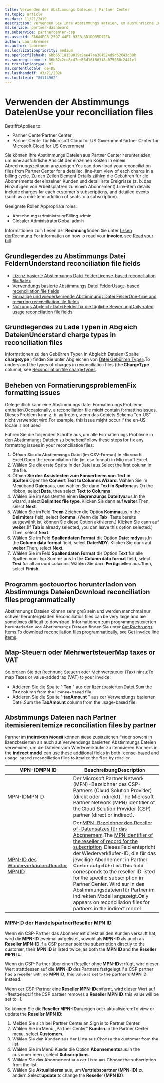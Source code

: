 ```yaml
---
title: Verwenden der Abstimmungs Dateien | Partner Center
ms.topic: article
ms.date: 11/21/2019
description: Verwenden Sie Ihre Abstimmungs Dateien, um ausführliche Informationen zu den einzelnen Aufgaben des Partner Centers zu verstehen.
ms.service: partner-dashboard
ms.subservice: partnercenter-csp
ms.assetid: FA6A6FCB-2597-44E7-93F8-8D1DD35D52EA
author: LauraBrenner
ms.author: labrenne
ms.localizationpriority: medium
ms.openlocfilehash: 6bb65718159019c9ae47aa384524d9d52043d39b
ms.sourcegitcommit: 36b8242cc8c47ed36d16f86338a075080c2441e1
ms.translationtype: MT
ms.contentlocale: de-DE
ms.lasthandoff: 03/21/2020
ms.locfileid: "80114962"
---
```

# <a name="use-your-reconciliation-files"></a><span data-ttu-id="14837-103">Verwenden der Abstimmungs Dateien</span><span class="sxs-lookup"><span data-stu-id="14837-103">Use your reconciliation files</span></span>

<span data-ttu-id="14837-104">Betrifft:</span><span class="sxs-lookup"><span data-stu-id="14837-104">Applies to:</span></span>

- <span data-ttu-id="14837-105">Partner Center</span><span class="sxs-lookup"><span data-stu-id="14837-105">Partner Center</span></span>
- <span data-ttu-id="14837-106">Partner Center für Microsoft Cloud for US Government</span><span class="sxs-lookup"><span data-stu-id="14837-106">Partner Center for Microsoft Cloud for US Government</span></span>

<span data-ttu-id="14837-107">Sie können Ihre Abstimmungs Dateien aus Partner Center herunterladen, um eine ausführliche Ansicht der einzelnen Kosten in einem Abrechnungszeitraum anzuzeigen.</span><span class="sxs-lookup"><span data-stu-id="14837-107">You can download your reconciliation files from Partner Center for a detailed, line-item view of each charge in a billing cycle.</span></span> <span data-ttu-id="14837-108">Zu den Zeilen Element Details zählen die Gebühren für die Abonnements der einzelnen Kunden und detaillierte Ereignisse (z. b. das Hinzufügen von Arbeitsplätzen zu einem Abonnement).</span><span class="sxs-lookup"><span data-stu-id="14837-108">Line-item details include charges for each customer's subscriptions, and detailed events (such as a mid-term addition of seats to a subscription).</span></span>

<span data-ttu-id="14837-109">Geeignete Rollen:</span><span class="sxs-lookup"><span data-stu-id="14837-109">Appropriate roles:</span></span>

- <span data-ttu-id="14837-110">Abrechnungsadministrator</span><span class="sxs-lookup"><span data-stu-id="14837-110">Billing admin</span></span>
- <span data-ttu-id="14837-111">Globaler Administrator</span><span class="sxs-lookup"><span data-stu-id="14837-111">Global admin</span></span>

<span data-ttu-id="14837-112">Informationen zum Lesen der **Rechnung**finden Sie unter [Lesen der](read-your-bill.md)Rechnung.</span><span class="sxs-lookup"><span data-stu-id="14837-112">For information on how to read your **invoice**, see [Read your bill](read-your-bill.md).</span></span>

## <a name="understand-reconciliation-file-fields"></a><span data-ttu-id="14837-113">Grundlegendes zu Abstimmungs Datei Feldern</span><span class="sxs-lookup"><span data-stu-id="14837-113">Understand reconciliation file fields</span></span>

- [<span data-ttu-id="14837-114">Lizenz basierte Abstimmungs Datei Felder</span><span class="sxs-lookup"><span data-stu-id="14837-114">License-based reconciliation file fields</span></span>](license-based-recon-files.md)
- [<span data-ttu-id="14837-115">Verwendungs basierte Abstimmungs Datei Felder</span><span class="sxs-lookup"><span data-stu-id="14837-115">Usage-based reconciliation file fields</span></span>](usage-based-recon-files.md)
- [<span data-ttu-id="14837-116">Einmalige und wiederkehrende Abstimmungs Datei Felder</span><span class="sxs-lookup"><span data-stu-id="14837-116">One-time and recurring reconciliation file fields</span></span>](one-time-recurring-recon-files.md)
- [<span data-ttu-id="14837-117">Nutzungs Abgleich-Datei Felder für die tägliche Bewertung</span><span class="sxs-lookup"><span data-stu-id="14837-117">Daily-rated usage reconciliation file fields</span></span>](daily-rated-usage-recon-files.md)

## <a name="understand-charge-types-in-reconciliation-files"></a><span data-ttu-id="14837-118">Grundlegendes zu Lade Typen in Abgleich Dateien</span><span class="sxs-lookup"><span data-stu-id="14837-118">Understand charge types in reconciliation files</span></span>

<span data-ttu-id="14837-119">Informationen zu den Gebühren Typen in Abgleich Dateien (Spalte **chargetype** ) finden Sie unter Abgleichen von [Datei Gebühren Typen](recon-file-charge-types.md).</span><span class="sxs-lookup"><span data-stu-id="14837-119">To understand the types of charges in reconciliation files (the **ChargeType** column), see [Reconciliation file charge types](recon-file-charge-types.md).</span></span>

## <a name="fix-formatting-issues"></a><span data-ttu-id="14837-120">Beheben von Formatierungsproblemen</span><span class="sxs-lookup"><span data-stu-id="14837-120">Fix formatting issues</span></span>

<span data-ttu-id="14837-121">Gelegentlich kann eine Abstimmungs Datei Formatierungs Probleme enthalten.</span><span class="sxs-lookup"><span data-stu-id="14837-121">Occasionally, a reconciliation file might contain formatting issues.</span></span> <span data-ttu-id="14837-122">Dieses Problem kann z. b. auftreten, wenn das Gebiets Schema "en-US" nicht verwendet wird.</span><span class="sxs-lookup"><span data-stu-id="14837-122">For example, this issue might occur if the en-US locale is not used.</span></span>

<span data-ttu-id="14837-123">Führen Sie die folgenden Schritte aus, um alle Formatierungs Probleme in den Abstimmungs Dateien zu beheben:</span><span class="sxs-lookup"><span data-stu-id="14837-123">Follow these steps for fix any formatting issues in your reconciliation files:</span></span>

1. <span data-ttu-id="14837-124">Öffnen Sie die Abstimmungs Datei (im CSV-Format) in Microsoft Excel.</span><span class="sxs-lookup"><span data-stu-id="14837-124">Open the reconciliation file (in .csv format) in Microsoft Excel.</span></span>
2. <span data-ttu-id="14837-125">Wählen Sie die erste Spalte in der Datei aus.</span><span class="sxs-lookup"><span data-stu-id="14837-125">Select the first column in the file.</span></span>
3. <span data-ttu-id="14837-126">Öffnen **Sie den Assistenten zum Konvertieren von Text in Spalten**.</span><span class="sxs-lookup"><span data-stu-id="14837-126">Open the **Convert Text to Columns Wizard**.</span></span> <span data-ttu-id="14837-127">Wählen Sie im Menüband **Daten**aus, und wählen Sie dann **Text in Spalten**aus.</span><span class="sxs-lookup"><span data-stu-id="14837-127">On the ribbon, select **Data**, then select **Text to Columns**.</span></span>
4. <span data-ttu-id="14837-128">Wählen Sie im Assistenten einen **Begrenzungs Dateityp**aus.</span><span class="sxs-lookup"><span data-stu-id="14837-128">In the wizard, select **Delimited file type**.</span></span> <span data-ttu-id="14837-129">Klicken Sie dann auf **weiter**.</span><span class="sxs-lookup"><span data-stu-id="14837-129">Then, select **Next**.</span></span>
5. <span data-ttu-id="14837-130">Wählen Sie im Feld **Trenn** Zeichen die Option **Komma**aus.</span><span class="sxs-lookup"><span data-stu-id="14837-130">In the **Delimiters** field, select **Comma**.</span></span> <span data-ttu-id="14837-131">(Wenn die **Tab** -Taste bereits ausgewählt ist, können Sie diese Option aktivieren.) Klicken Sie dann auf **weiter**.</span><span class="sxs-lookup"><span data-stu-id="14837-131">(If **Tab** is already selected, you can leave this option selected.) Then, select **Next**.</span></span>
6. <span data-ttu-id="14837-132">Wählen Sie im Feld **Spaltendaten Format** die Option **Date: mdy**aus.</span><span class="sxs-lookup"><span data-stu-id="14837-132">In the **Column data format** field, select **Date:MDY**.</span></span> <span data-ttu-id="14837-133">Klicken Sie dann auf **weiter**.</span><span class="sxs-lookup"><span data-stu-id="14837-133">Then, select **Next**.</span></span>
7. <span data-ttu-id="14837-134">Wählen Sie im Feld **Spaltendaten Format** die Option **Text** für alle Spalten vom Typ Summe aus.</span><span class="sxs-lookup"><span data-stu-id="14837-134">In the **Column data format** field, select **Text** for all amount columns.</span></span> <span data-ttu-id="14837-135">Wählen Sie dann **Fertig**stellen aus.</span><span class="sxs-lookup"><span data-stu-id="14837-135">Then, select **Finish**.</span></span>

## <a name="download-reconciliation-files-programmatically"></a><span data-ttu-id="14837-136">Programm gesteuertes herunterladen von Abstimmungs Dateien</span><span class="sxs-lookup"><span data-stu-id="14837-136">Download reconciliation files programmatically</span></span>

<span data-ttu-id="14837-137">Abstimmungs Dateien können sehr groß sein und werden manchmal nur schwer heruntergeladen.</span><span class="sxs-lookup"><span data-stu-id="14837-137">Reconciliation files can be very large and are sometimes difficult to download.</span></span> <span data-ttu-id="14837-138">Informationen zum programmgesteuerten herunterladen von Abstimmungs Dateien finden Sie unter [Get Rechnungs Items](https://docs.microsoft.com/partner-center/develop/get-invoiceline-items).</span><span class="sxs-lookup"><span data-stu-id="14837-138">To download reconciliation files programmatically, see [Get invoice line items](https://docs.microsoft.com/partner-center/develop/get-invoiceline-items).</span></span>

## <a name="map-taxes-or-vat"></a><span data-ttu-id="14837-139">Map-Steuern oder Mehrwertsteuer</span><span class="sxs-lookup"><span data-stu-id="14837-139">Map taxes or VAT</span></span>

<span data-ttu-id="14837-140">So ordnen Sie der Rechnung Steuern oder Mehrwertsteuer (Tax) hinzu:</span><span class="sxs-lookup"><span data-stu-id="14837-140">To map Taxes or value-added tax (VAT) to your invoice:</span></span>

- <span data-ttu-id="14837-141">Addieren Sie die Spalte " **Tax** " aus der lizenzbasierten Datei.</span><span class="sxs-lookup"><span data-stu-id="14837-141">Sum the **Tax** column from the license-based file.</span></span>
- <span data-ttu-id="14837-142">Addieren Sie die Spalte " **taxAmount** " aus der Verwendungs basierten Datei.</span><span class="sxs-lookup"><span data-stu-id="14837-142">Sum the **TaxAmount** column from the usage-based file.</span></span>

## <a name="itemize-reconciliation-files-by-partner"></a><span data-ttu-id="14837-143">Abstimmungs Dateien nach Partner itemisieren</span><span class="sxs-lookup"><span data-stu-id="14837-143">Itemize reconciliation files by partner</span></span>

<span data-ttu-id="14837-144">Partner im **indirekten Modell** können diese zusätzlichen Felder sowohl in lizenzbasierten als auch auf Verwendungs basierten Abstimmungs Dateien verwenden, um die Dateien vom Wiederverkäufer zu itemisieren.</span><span class="sxs-lookup"><span data-stu-id="14837-144">Partners in the **indirect model** can use these additional fields in both license-based and usage-based reconciliation files to itemize the files by reseller.</span></span>

| <span data-ttu-id="14837-145">MPN-ID</span><span class="sxs-lookup"><span data-stu-id="14837-145">MPN ID</span></span> | <span data-ttu-id="14837-146">Beschreibung</span><span class="sxs-lookup"><span data-stu-id="14837-146">Description</span></span> |
| ------ | ----------- |
| <span data-ttu-id="14837-147">MPN-ID</span><span class="sxs-lookup"><span data-stu-id="14837-147">MPN ID</span></span> | <span data-ttu-id="14837-148">Der Microsoft Partner Network (MPN)-Bezeichner des CSP-Partners (Cloud Solution Provider) (direkt oder indirekt).</span><span class="sxs-lookup"><span data-stu-id="14837-148">The Microsoft Partner Network (MPN) identifier of the Cloud Solution Provider (CSP) partner (direct or indirect).</span></span> |
| [<span data-ttu-id="14837-149">MPN-ID des Wiederverkäufers</span><span class="sxs-lookup"><span data-stu-id="14837-149">Reseller MPN ID</span></span>](#reseller-mpn-id) | <span data-ttu-id="14837-150">Der [MPN-Bezeichner des Reseller of-Datensatzes für das Abonnement](#reseller-mpn-id).</span><span class="sxs-lookup"><span data-stu-id="14837-150">The [MPN identifier of the reseller of record for the subscription](#reseller-mpn-id).</span></span> <span data-ttu-id="14837-151">Dieses Feld entspricht der Wiederverkäufer-ID, die für das jeweilige Abonnement in Partner Center aufgeführt ist.</span><span class="sxs-lookup"><span data-stu-id="14837-151">This field corresponds to the reseller ID listed for the specific subscription in Partner Center.</span></span> <span data-ttu-id="14837-152">Wird nur in den Abstimmungsdateien für Partner im indirekten Modell angezeigt.</span><span class="sxs-lookup"><span data-stu-id="14837-152">Only appears on reconciliation files for partners in the indirect model.</span></span> |

### <a name="reseller-mpn-id"></a><span data-ttu-id="14837-153">MPN-ID der Handelspartner</span><span class="sxs-lookup"><span data-stu-id="14837-153">Reseller MPN ID</span></span>

<span data-ttu-id="14837-154">Wenn ein CSP-Partner das Abonnement direkt an den Kunden verkauft hat, wird die **MPN-ID** zweimal aufgelistet, sowohl als **MPN-ID** als auch als **Reseller MPN-ID**.</span><span class="sxs-lookup"><span data-stu-id="14837-154">If a CSP partner sold the subscription directly to the customer, their **MPN ID** is listed twice, as both the **MPN ID** and the **Reseller MPN ID**.</span></span>

<span data-ttu-id="14837-155">Wenn ein CSP-Partner über einen Reseller ohne **MPN-ID**verfügt, wird dieser Wert stattdessen auf die **MPN-ID** des Partners festgelegt.</span><span class="sxs-lookup"><span data-stu-id="14837-155">If a CSP partner has a reseller with no **MPN ID**, this value is set to the partner's **MPN ID** instead.</span></span>

<span data-ttu-id="14837-156">Wenn der CSP-Partner eine **Reseller MPN-ID**entfernt, wird dieser Wert auf *-1*festgelegt.</span><span class="sxs-lookup"><span data-stu-id="14837-156">If the CSP partner removes a **Reseller MPN ID**, this value will be set to *-1*.</span></span>

<span data-ttu-id="14837-157">So können Sie die **Reseller MPN-ID**anzeigen oder aktualisieren:</span><span class="sxs-lookup"><span data-stu-id="14837-157">To view or update the **Reseller MPN ID**:</span></span>

1. <span data-ttu-id="14837-158">Melden Sie sich bei Partner Center an.</span><span class="sxs-lookup"><span data-stu-id="14837-158">Sign in to Partner Center.</span></span>
2. <span data-ttu-id="14837-159">Wählen Sie im Menü „Partner Center” **Kunden**.</span><span class="sxs-lookup"><span data-stu-id="14837-159">In the Partner Center menu, select **Customers**.</span></span>
3. <span data-ttu-id="14837-160">Wählen Sie den Kunden aus der Liste aus.</span><span class="sxs-lookup"><span data-stu-id="14837-160">Choose the customer from the list.</span></span>
4. <span data-ttu-id="14837-161">Wählen Sie im Menü Kunde die Option **Abonnements**aus.</span><span class="sxs-lookup"><span data-stu-id="14837-161">In the customer menu, select **Subscriptions**.</span></span>
5. <span data-ttu-id="14837-162">Wählen Sie das Abonnement aus der Liste aus.</span><span class="sxs-lookup"><span data-stu-id="14837-162">Choose the subscription from the list.</span></span>
6. <span data-ttu-id="14837-163">Wählen Sie **Aktualisieren** aus, um **Vertriebspartner (MPN-ID)** zu ändern.</span><span class="sxs-lookup"><span data-stu-id="14837-163">Select **update** to change the **Reseller (MPN ID)**.</span></span>

